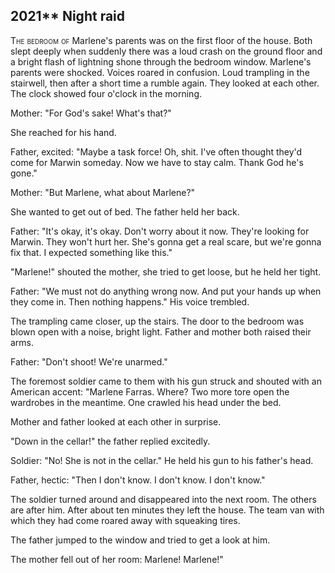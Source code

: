 
## **2021**** Night raid

<span style="font-variant:small-caps;">The bedroom of </span> Marlene's parents was on the first floor of the house.
Both slept deeply when suddenly there was a loud crash on the ground floor and a bright flash of lightning shone through the bedroom window.
Marlene's parents were shocked.
Voices roared in confusion.
Loud trampling in the stairwell, then after a short time a rumble again.
They looked at each other.
The clock showed four o'clock in the morning.

Mother: "For God's sake! What's that?"

She reached for his hand.

Father, excited: "Maybe a task force!
Oh, shit.
I've often thought they'd come for Marwin someday.
Now we have to stay calm.
Thank God he's gone."

Mother: "But Marlene, what about Marlene?"

She wanted to get out of bed.
The father held her back.

Father: "It's okay, it's okay.
Don't worry about it now.
They're looking for Marwin.
They won't hurt her.
She's gonna get a real scare, but we're gonna fix that.
I expected something like this."

"Marlene!" shouted the mother, she tried to get loose, but he held her tight.

Father: "We must not do anything wrong now.
And put your hands up when they come in.
Then nothing happens."
His voice trembled.

The trampling came closer, up the stairs.
The door to the bedroom was blown open with a noise, bright light.
Father and mother both raised their arms.

Father: "Don't shoot! We're unarmed."

The foremost soldier came to them with his gun struck and shouted with an American accent: "Marlene Farras.
Where? Two more tore open the wardrobes in the meantime.
One crawled his head under the bed.

Mother and father looked at each other in surprise.

"Down in the cellar!" the father replied excitedly.

Soldier: "No! She is not in the cellar." He held his gun to his father's head.

Father, hectic: "Then I don't know.
I don't know.
I don't know."

The soldier turned around and disappeared into the next room.
The others are after him.
After about ten minutes they left the house.
The team van with which they had come roared away with squeaking tires.

The father jumped to the window and tried to get a look at him.

The mother fell out of her room: Marlene! Marlene!"

